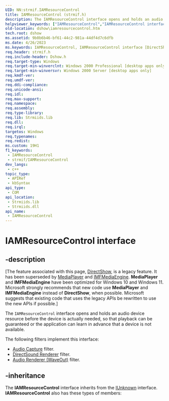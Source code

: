 ```yaml
---
UID: NN:strmif.IAMResourceControl
title: IAMResourceControl (strmif.h)
description: The IAMResourceControl interface opens and holds an audio device resource before the device is actually needed, so that playback can be guaranteed or the application can learn in advance that a device is not available.The following filters implement this interface:Audio Capture filter.DirectSound Renderer filter.Audio Renderer (WaveOut) filter.
helpviewer_keywords: ["IAMResourceControl","IAMResourceControl interface [DirectShow]","IAMResourceControl interface [DirectShow]","described","IAMResourceControlInterface","dshow.iamresourcecontrol","strmif/IAMResourceControl"]
old-location: dshow\iamresourcecontrol.htm
tech.root: dshow
ms.assetid: 9b0b6b46-bf61-44c2-981a-44df4d7c6dfb
ms.date: 4/26/2023
ms.keywords: IAMResourceControl, IAMResourceControl interface [DirectShow], IAMResourceControl interface [DirectShow],described, IAMResourceControlInterface, dshow.iamresourcecontrol, strmif/IAMResourceControl
req.header: strmif.h
req.include-header: Dshow.h
req.target-type: Windows
req.target-min-winverclnt: Windows 2000 Professional [desktop apps only]
req.target-min-winversvr: Windows 2000 Server [desktop apps only]
req.kmdf-ver: 
req.umdf-ver: 
req.ddi-compliance: 
req.unicode-ansi: 
req.idl: 
req.max-support: 
req.namespace: 
req.assembly: 
req.type-library: 
req.lib: Strmiids.lib
req.dll: 
req.irql: 
targetos: Windows
req.typenames: 
req.redist: 
ms.custom: 19H1
f1_keywords:
 - IAMResourceControl
 - strmif/IAMResourceControl
dev_langs:
 - c++
topic_type:
 - APIRef
 - kbSyntax
api_type:
 - COM
api_location:
 - Strmiids.lib
 - Strmiids.dll
api_name:
 - IAMResourceControl
---
```


# IAMResourceControl interface


## -description

\[The feature associated with this page, [DirectShow](/windows/win32/directshow/directshow), is a legacy feature. It has been superseded by [MediaPlayer](/uwp/api/Windows.Media.Playback.MediaPlayer) and [IMFMediaEngine](/windows/win32/api/mfmediaengine/nn-mfmediaengine-imfmediaengine). **MediaPlayer** and **IMFMediaEngine** have been optimized for Windows 10 and Windows 11. Microsoft strongly recommends that new code use **MediaPlayer** and **IMFMediaEngine** instead of **DirectShow**, when possible. Microsoft suggests that existing code that uses the legacy APIs be rewritten to use the new APIs if possible.\]

The <code>IAMResourceControl</code> interface opens and holds an audio device resource before the device is actually needed, so that playback can be guaranteed or the application can learn in advance that a device is not available.

The following filters implement this interface:

<ul>
<li>
<a href="/windows/desktop/DirectShow/audio-capture-filter">Audio Capture</a> filter.</li>
<li>
<a href="/windows/desktop/DirectShow/directsound-renderer-filter">DirectSound Renderer</a> filter.</li>
<li>
<a href="/windows/desktop/DirectShow/audio-renderer--waveout--filter">Audio Renderer (WaveOut)</a> filter.</li>
</ul>

## -inheritance

The <b>IAMResourceControl</b> interface inherits from the <a href="/windows/desktop/api/unknwn/nn-unknwn-iunknown">IUnknown</a> interface. <b>IAMResourceControl</b> also has these types of members:

